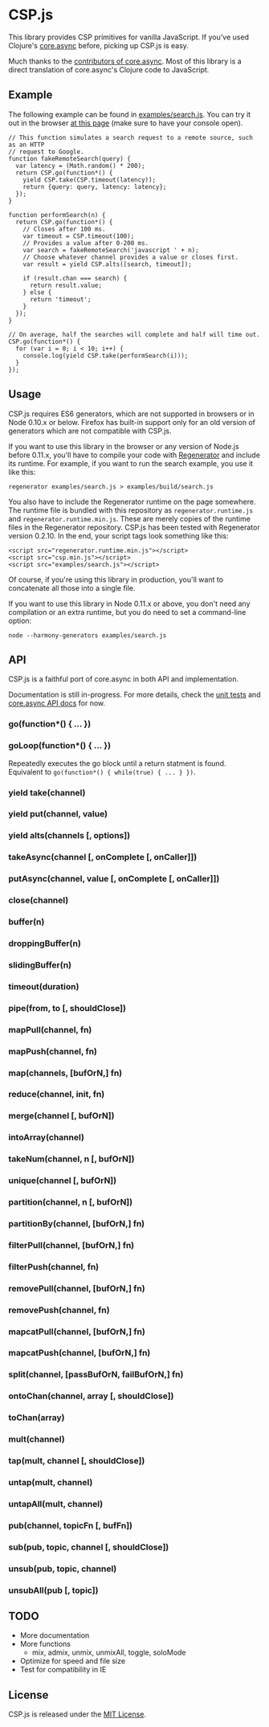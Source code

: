 # CSP.js

This library provides CSP primitives for vanilla JavaScript. If you've used Clojure's [core.async](https://github.com/clojure/core.async) before, picking up CSP.js is easy.

Much thanks to the [contributors of core.async](https://github.com/clojure/core.async/graphs/contributors). Most of this library is a direct translation of core.async's Clojure code to JavaScript.

## Example

The following example can be found in [examples/search.js](https://github.com/rads/csp.js/blob/master/examples/search.js). You can try it out in the browser [at this page](http://rads.github.io/csp.js/examples/search.html) (make sure to have your console open).

    // This function simulates a search request to a remote source, such as an HTTP
    // request to Google.
    function fakeRemoteSearch(query) {
      var latency = (Math.random() * 200);
      return CSP.go(function*() {
        yield CSP.take(CSP.timeout(latency));
        return {query: query, latency: latency};
      });
    }

    function performSearch(n) {
      return CSP.go(function*() {
        // Closes after 100 ms.
        var timeout = CSP.timeout(100);
        // Provides a value after 0-200 ms.
        var search = fakeRemoteSearch('javascript ' + n);
        // Choose whatever channel provides a value or closes first.
        var result = yield CSP.alts([search, timeout]);

        if (result.chan === search) {
          return result.value;
        } else {
          return 'timeout';
        }
      });
    }

    // On average, half the searches will complete and half will time out.
    CSP.go(function*() {
      for (var i = 0; i < 10; i++) {
        console.log(yield CSP.take(performSearch(i)));
      }
    });

## Usage

CSP.js requires ES6 generators, which are not supported in browsers or in Node 0.10.x or below. Firefox has built-in support only for an old version of generators which are not compatible with CSP.js.

If you want to use this library in the browser or any version of Node.js before 0.11.x, you'll have to compile your code with [Regenerator](https://github.com/facebook/regenerator) and include its runtime. For example, if you want to run the search example, you use it like this:

    regenerator examples/search.js > examples/build/search.js

You also have to include the Regenerator runtime on the page somewhere. The runtime file is bundled with this repository as `regenerator.runtime.js` and `regenerator.runtime.min.js`. These are merely copies of the runtime files in the Regenerator repository. CSP.js has been tested with Regenerator version 0.2.10. In the end, your script tags look something like this:

    <script src="regenerator.runtime.min.js"></script>
    <script src="csp.min.js"></script>
    <script src="examples/search.js"></script>

Of course, if you're using this library in production, you'll want to concatenate all those into a single file.

If you want to use this library in Node 0.11.x or above, you don't need any compilation or an extra runtime, but you do need to set a command-line option:

    node --harmony-generators examples/search.js

## API

CSP.js is a faithful port of core.async in both API and implementation.

Documentation is still in-progress. For more details, check the [unit tests](https://github.com/rads/csp.js/blob/master/test/index_test.js) and [core.async API docs](http://clojure.github.io/core.async/) for now.

### go(function*() { ... })

### goLoop(function*() { ... })

Repeatedly executes the go block until a return statment is found. Equivalent to `go(function*() { while(true) { ... } })`.

### yield take(channel)

### yield put(channel, value)

### yield alts(channels [, options])

### takeAsync(channel [, onComplete [, onCaller]])

### putAsync(channel, value [, onComplete [, onCaller]])

### close(channel)

### buffer(n)

### droppingBuffer(n)

### slidingBuffer(n)

### timeout(duration)

### pipe(from, to [, shouldClose])

### mapPull(channel, fn)

### mapPush(channel, fn)

### map(channels, [bufOrN,] fn)

### reduce(channel, init, fn)

### merge(channel [, bufOrN])

### intoArray(channel)

### takeNum(channel, n [, bufOrN])

### unique(channel [, bufOrN])

### partition(channel, n [, bufOrN])

### partitionBy(channel, [bufOrN,] fn)

### filterPull(channel, [bufOrN,] fn)

### filterPush(channel, fn)

### removePull(channel, [bufOrN,] fn)

### removePush(channel, fn)

### mapcatPull(channel, [bufOrN,] fn)

### mapcatPush(channel, [bufOrN,] fn)

### split(channel, [passBufOrN, failBufOrN,] fn)

### ontoChan(channel, array [, shouldClose])

### toChan(array)

### mult(channel)

### tap(mult, channel [, shouldClose])

### untap(mult, channel)

### untapAll(mult, channel)

### pub(channel, topicFn [, bufFn])

### sub(pub, topic, channel [, shouldClose])

### unsub(pub, topic, channel)

### unsubAll(pub [, topic])

## TODO

- More documentation
- More functions
    - mix, admix, unmix, unmixAll, toggle, soloMode
- Optimize for speed and file size
- Test for compatibility in IE

## License

CSP.js is released under the [MIT License](http://www.opensource.org/licenses/MIT).
